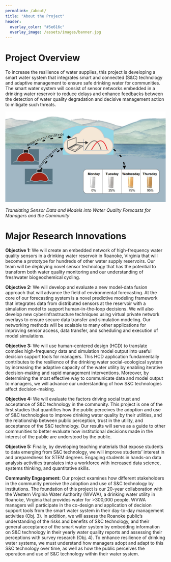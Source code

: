 ```yaml
---
permalink: /about/
title: "About the Project"
header:
  overlay_color: "#5e616c"
  overlay_image: /assets/images/banner.jpg
---
```


# Project Overview

To increase the resilience of water supplies, this project is developing a smart water system that integrates smart and connected (S&C) technology and adaptive management to ensure safe drinking water for communities. The smart water system will consist of sensor networks embedded in a drinking water reservoir to reduce delays and enhance feedbacks between the detection of water quality degradation and decisive management action to mitigate such threats.

![SCC Project Overview](/assets/images/overview.jpg)

*Translating Sensor Data and Models into Water Quality Forecasts for Managers and the Community*

# Major Research Innovations 

**Objective 1:** We will create an embedded network of high-frequency water quality sensors in a drinking water reservoir in Roanoke, Virginia that will become a prototype for hundreds of other water supply reservoirs. Our team will be deploying novel sensor technology that has the potential to transform both water quality monitoring and our understanding of freshwater biogeochemical cycling.  

**Objective 2:** We will develop and evaluate a new model-data fusion approach that will advance the field of environmental forecasting. At the core of our forecasting system is a novel predictive modeling framework that integrates data from distributed sensors at the reservoir with a simulation model to support human-in-the-loop decisions. We will also develop new cyberinfrastructure techniques using virtual private network overlays to ensure secure data transfer and simulation modeling. Our networking methods will be scalable to many other applications for improving sensor access, data transfer, and scheduling and execution of model simulations.  

**Objective 3:** We will use human-centered design (HCD) to translate complex high-frequency data and simulation model output into useful decision support tools for managers. This HCD application fundamentally contributes to the resilience of the drinking water social-ecological system by increasing the adaptive capacity of the water utility by enabling iterative decision-making and rapid management interventions. Moreover, by determining the most effective way to communicate data and model output to managers, we will advance our understanding of how S&C technologies affect decision-making.  

**Objective 4:** We will evaluate the factors driving social trust and acceptance of S&C technology in the community. This project is one of the first studies that quantifies how the public perceives the adoption and use of S&C technologies to improve drinking water quality by their utilities, and the relationship between public perception, trust in the utility, and acceptance of the S&C technology. Our results will serve as a guide to other communities to better evaluate how institutional decisions made in the interest of the public are understood by the public.  

**Objective 5:** Finally, by developing teaching materials that expose students to data emerging from S&C technology, we will improve students’ interest in and preparedness for STEM degrees. Engaging students in hands-on data analysis activities translates into a workforce with increased data science, systems thinking, and quantitative skills. 
 
**Community Engagement:** Our project examines how different stakeholders in the community perceive the adoption and use of S&C technology by institutions. The foundation of this project is our 20-year collaboration with the Western Virginia Water Authority (WVWA), a drinking water utility in Roanoke, Virginia that provides water for >300,000 people. WVWA managers will participate in the co-design and application of decision support tools from the smart water system in their day-to-day management activities (Obj. 3). In addition, we will assess the Roanoke public’s understanding of the risks and benefits of S&C technology, and their general acceptance of the smart water system by embedding information on S&C technology in their yearly water quality reports and assessing their perceptions with survey research (Obj. 4). To enhance resilience of drinking water systems, we must understand how managers adopt and adapt to this S&C technology over time, as well as how the public perceives the operation and use of S&C technology within their water system.  
